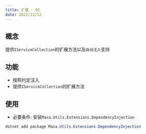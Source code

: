 ```yaml
---
title: 扩展 - DI
date: 2022/12/12
---
```


## 概念

提供`IServiceCollection`的扩展方法以及`自动注入`支持

## 功能

* 按照约定注入
* 提供`IServiceCollection`的扩展方法

## 使用

* 必要条件: 安装`Masa.Utils.Extensions.DependencyInjection`

``` powershell
dotnet add package Masa.Utils.Extensions.DependencyInjection
```
